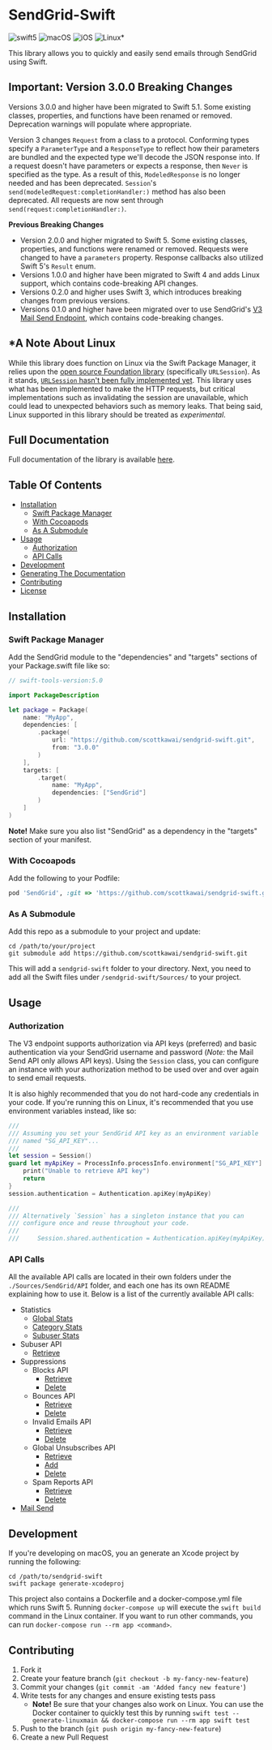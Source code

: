 # SendGrid-Swift

![swift5](https://img.shields.io/badge/swift-v5.1-green.svg) ![macOS](https://img.shields.io/badge/os-macOS-blue.svg) ![iOS](https://img.shields.io/badge/os-iOS-blue.svg) ![Linux\*](https://img.shields.io/badge/os-Linux\*-blue.svg)

This library allows you to quickly and easily send emails through SendGrid using Swift.

## Important: Version 3.0.0 Breaking Changes

Versions 3.0.0 and higher have been migrated to Swift 5.1. Some existing classes, properties, and functions have been renamed or removed. Deprecation warnings will populate where appropriate.

Version 3 changes `Request` from a class to a protocol. Conforming types specify a `ParameterType` and a `ResponseType` to reflect how their parameters are bundled and the expected type we'll decode the JSON response into. If a request doesn't have parameters or expects a response, then `Never` is specified as the type. As a result of this, `ModeledResponse` is no longer needed and has been deprecated. `Session`'s `send(modeledRequest:completionHandler:)` method has also been deprecated. All requests are now sent through `send(request:completionHandler:)`.

**Previous Breaking Changes**

- Version 2.0.0 and higher migrated to Swift 5. Some existing classes, properties, and functions were renamed or removed. Requests were changed to have a `parameters` property. Response callbacks also utilized Swift 5's `Result` enum.
- Versions 1.0.0 and higher have been migrated to Swift 4 and adds Linux support, which contains code-breaking API changes.
- Versions 0.2.0 and higher uses Swift 3, which introduces breaking changes from previous versions.
- Versions 0.1.0 and higher have been migrated over to use SendGrid's [V3 Mail Send Endpoint](https://sendgrid.com/docs/API_Reference/Web_API_v3/Mail/index.html), which contains code-breaking changes.

## \*A Note About Linux

While this library does function on Linux via the Swift Package Manager, it relies upon the [open source Foundation library](https://github.com/apple/swift-corelibs-foundation) (specifically `URLSession`).  As it stands, [`URLSession` hasn't been fully implemented yet](https://github.com/apple/swift-corelibs-foundation/blob/master/Docs/Status.md). This library uses what has been implemented to make the HTTP requests, but critical implementations such as invalidating the session are unavailable, which could lead to unexpected behaviors such as memory leaks. That being said, Linux supported in this library should be treated as *experimental*.

## Full Documentation

Full documentation of the library is available [here](http://scottkawai.github.io/sendgrid-swift/docs/).

## Table Of Contents

- [Installation](#installation)
    + [Swift Package Manager](#swift-package-manager)
    + [With Cocoapods](#with-cocoapods)
    + [As A Submodule](#as-a-submodule)
- [Usage](#usage)
    + [Authorization](#authorization)
    + [API Calls](#api-calls)
- [Development](#development)
- [Generating The Documentation](#generating-the-documentation)
- [Contributing](#contributing)
- [License](#license)

## Installation

### Swift Package Manager

Add the SendGrid module to the "dependencies" and "targets" sections of your Package.swift file like so:

```swift
// swift-tools-version:5.0

import PackageDescription

let package = Package(
    name: "MyApp",
    dependencies: [
        .package(
            url: "https://github.com/scottkawai/sendgrid-swift.git",
            from: "3.0.0"
        )
    ],
    targets: [
        .target(
            name: "MyApp",
            dependencies: ["SendGrid"]
        )
    ]
)
```

**Note!** Make sure you also list "SendGrid" as a dependency in the "targets" section of your manifest.

### With Cocoapods

Add the following to your Podfile:

```ruby
pod 'SendGrid', :git => 'https://github.com/scottkawai/sendgrid-swift.git'
```

### As A Submodule

Add this repo as a submodule to your project and update:

```shell
cd /path/to/your/project
git submodule add https://github.com/scottkawai/sendgrid-swift.git
```

This will add a `sendgrid-swift` folder to your directory. Next, you need to add all the Swift files under `/sendgrid-swift/Sources/` to your project.

## Usage

### Authorization

The V3 endpoint supports authorization via API keys (preferred) and basic authentication via your SendGrid username and password (*Note:* the Mail Send API only allows API keys). Using the `Session` class, you can configure an instance with your authorization method to be used over and over again to send email requests.

It is also highly recommended that you do not hard-code any credentials in your code. If you're running this on Linux, it's recommended that you use environment variables instead, like so:

```swift
///
/// Assuming you set your SendGrid API key as an environment variable
/// named "SG_API_KEY"...
///
let session = Session()
guard let myApiKey = ProcessInfo.processInfo.environment["SG_API_KEY"] else { 
    print("Unable to retrieve API key")
    return
}
session.authentication = Authentication.apiKey(myApiKey)

///
/// Alternatively `Session` has a singleton instance that you can 
/// configure once and reuse throughout your code.
///
///     Session.shared.authentication = Authentication.apiKey(myApiKey)
```

### API Calls

All the available API calls are located in their own folders under the `./Sources/SendGrid/API` folder, and each one has its own README explaining how to use it. Below is a list of the currently available API calls:

- Statistics
    + [Global Stats](http://scottkawai.github.io/sendgrid-swift/docs/Classes/RetrieveGlobalStatistics.html)
    + [Category Stats](http://scottkawai.github.io/sendgrid-swift/docs/Classes/RetrieveCategoryStatistics.html)
    + [Subuser Stats](http://scottkawai.github.io/sendgrid-swift/docs/Classes/RetrieveSubuserStatistics.html)
- Subuser API
    + [Retrieve](http://scottkawai.github.io/sendgrid-swift/docs/Classes/RetrieveSubusers.html)
- Suppressions
    + Blocks API
        * [Retrieve](http://scottkawai.github.io/sendgrid-swift/docs/Classes.html#/s:8SendGrid14RetrieveBlocksC)
        * [Delete](http://scottkawai.github.io/sendgrid-swift/docs/Structs/Block/Delete.html)
    + Bounces API
        * [Retrieve](http://scottkawai.github.io/sendgrid-swift/docs/Structs/Bounce.html#/s:8SendGrid6BounceV3GetC)
        * [Delete](http://scottkawai.github.io/sendgrid-swift/docs/Structs/Bounce/Delete.html)
    + Invalid Emails API
        * [Retrieve](http://scottkawai.github.io/sendgrid-swift/docs/Structs/InvalidEmail.html#/s:8SendGrid12InvalidEmailV3GetC)
        * [Delete](http://scottkawai.github.io/sendgrid-swift/docs/Structs/InvalidEmail/Delete.html)
    + Global Unsubscribes API
        * [Retrieve](http://scottkawai.github.io/sendgrid-swift/docs/Structs/GlobalUnsubscribe.html#/s:8SendGrid17GlobalUnsubscribeV3GetC)
        * [Add](http://scottkawai.github.io/sendgrid-swift/docs/Structs/GlobalUnsubscribe/Add.html)
        * [Delete](http://scottkawai.github.io/sendgrid-swift/docs/Structs/GlobalUnsubscribe/Delete.html)
    + Spam Reports API
        * [Retrieve](http://scottkawai.github.io/sendgrid-swift/docs/Structs/SpamReport.html#/s:8SendGrid10SpamReportV3GetC)
        * [Delete](http://scottkawai.github.io/sendgrid-swift/docs/Structs/SpamReport/Delete.html)
- [Mail Send](http://scottkawai.github.io/sendgrid-swift/docs/Classes/Email.html)

## Development

If you're developing on macOS, you an generate an Xcode project by running the following:

```shell
cd /path/to/sendgrid-swift
swift package generate-xcodeproj
```

This project also contains a Dockerfile and a docker-compose.yml file which runs Swift 5. Running `docker-compose up` will execute the `swift build` command in the Linux container. If you want to run other commands, you can run `docker-compose run --rm app <command>`.

## Contributing

1. Fork it
2. Create your feature branch (`git checkout -b my-fancy-new-feature`)
3. Commit your changes (`git commit -am 'Added fancy new feature'`)
4. Write tests for any changes and ensure existing tests pass
    - **Note!** Be sure that your changes also work on Linux. You can use the Docker container to quickly test this by running `swift test --generate-linuxmain && docker-compose run --rm app swift test`
5. Push to the branch (`git push origin my-fancy-new-feature`)
6. Create a new Pull Request
